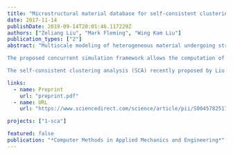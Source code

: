 ```yaml
---
title: "Microstructural material database for self-consistent clustering analysis of elastoplastic strain softening materials"
date: 2017-11-14
publishDate: 2019-09-14T20:01:46.117229Z
authors: ["Zeliang Liu", "Mark Fleming", "Wing Kam Liu"]
publication_types: ["2"]
abstract: "Multiscale modeling of heterogeneous material undergoing strain softening poses computational challenges for localization of the microstructure, material instability in the macrostructure, and the computational requirement for accurate and efficient concurrent calculation. In the paper, a stable micro-damage homogenization algorithm is presented which removes the material instability issues in the microstructure with representative volume elements (RVE) that are not sensitive to size when computing the homogenized stress–strain response.\n

The proposed concurrent simulation framework allows the computation of the macroscopic response to explicitly consider the behavior of the separate constituents (material phases), as well as the complex microstructural morphology. A non-local material length parameter is introduced in the macroscale model, which will control the width of the damage bands and prevent material instability.\n

The self-consistent clustering analysis (SCA) recently proposed by Liu et al. provides an effective way of developing a microstructural database based on a clustering algorithm and the Lippmann–Schwinger integral equation, which enables an efficient and accurate prediction of nonlinear material response. The self-consistent clustering analysis is further generalized to consider complex loading paths through the projection of the effective stiffness tensor. In the concurrent simulation, the predicted macroscale strain localization is observed to be sensitive to the combination of microscale constituents, showing the unique capability of the SCA microstructural database for complex material simulations."

links:
  - name: Preprint
    url: "preprint.pdf"
  - name: URL
    url: "https://www.sciencedirect.com/science/article/pii/S0045782517307107"

projects: ["1-sca"]

featured: false
publication: "*Computer Methods in Applied Mechanics and Engineering*"
---
```


